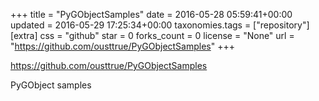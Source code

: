 +++
title = "PyGObjectSamples"
date = 2016-05-28 05:59:41+00:00
updated = 2016-05-29 17:25:34+00:00
taxonomies.tags = ["repository"]
[extra]
css = "github"
star = 0
forks_count = 0
license = "None"
url = "https://github.com/ousttrue/PyGObjectSamples"
+++

<https://github.com/ousttrue/PyGObjectSamples>

PyGObject samples
